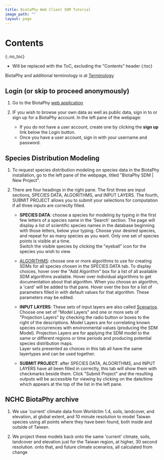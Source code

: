```yaml
---
title: BiotaPhy Web Client SDM Tutorial
image_path: ""
layout: page
---
```


# Contents
{:.no_toc}

* Will be replaced with the ToC, excluding the "Contents" header
{:toc}

BiotaPhy and additional terminology is at [Terminology](/terms)

## Login (or skip to proceed anonymously)

1. Go to the BiotaPhy [web application](http://client.lifemapper.org/biotaphy)
   
1. IF you wish to browse your own data as well as public data, sign in to 
   or sign up for a BiotaPhy account.  In the left pane of the webpage:
    
      * If you do not have a user account, create one by clicking the **sign up** 
        link below the Login button.
      * Once you have a user account, sign in with your username and password.
            
## Species Distribution Modeling

1. To request species distribution modeling on species data in the
   BiotaPhy installation, go to the left pane of the webpage, titled 
   "BiotaPhy SDM | New Project". 
   
1. There are four headings in the right pane.  The first three are input sections, 
   SPECIES DATA, ALGORITHMS, and INPUT LAYERS.  The fourth, SUBMIT PROJECT allows you to submit
   your selections for computation if all three inputs are correctly filled.  

   * **SPECIES DATA**: choose a species for modeling by typing in the first few
     letters of a species name in the 'Search' section.  The page will display 
     a list of scientific species names in the database beginning with those letters, 
     below your typing. Choose your desired species, and repeat for as many 
     species as you want.  Only one set of species points is visible at a time.  
     Switch the visible species by clicking the "eyeball" icon for the species 
     you wish to view. 
   * [ALGORITHMS](/terms.html): choose one or more algorithms to use for creating SDMs for all
     species chosen in the SPECIES DATA tab.  To display choices, hover over 
     the "Add Algorithm" box for a list of all available SDM algorithms 
     available. Hover over individual algorithms to get documentation about
     that algorithm.  When you choose an algorithm, a 'card' will be added to that
     pane.  Hover over the box for a list of parameters filled in with default values 
     for that algorithm. These parameters may be edited. 
   * **INPUT LAYERS**: These sets of input layers are also called 
     [Scenarios](/terms.html).  Choose one set of "Model Layers" and one or more
     sets of "Projection Layers" by checking the radio button or boxes to the 
     right of the descriptions.  Model Layers are for 
     correlating known species occurrences with environmental values 
     (producing the SDM Model).  Projection Layers are
     for applying the SDM model to the same or different regions or time 
     periods and producing potential species distribution maps.  
     Layer sets presented as choices in this tab all have the same layertypes 
     and can be used together.
 
   * **SUBMIT PROJECT**: after SPECIES DATA, ALGORITHMS, and INPUT LAYERS have all
     been filled in correctly, this tab will show them with checkmarks beside 
     them.  Click "Submit Project" and the resulting outputs will be accessible
     for viewing by clicking on the date/time which appears at the top of the 
     list in the left pane.  
       
## NCHC BiotaPhy archive
1. We use 'current' climate data 
   from Worldclim 1.4, soils, landcover, and elevation, at global extent, 
   and 10 minute resolution to model Taiwan species using all points where 
   they have been found, both inside and outside of Taiwan.  

1. We project these models back onto the same 'current' climate, soils, landcover and elevation
   just for the Taiwan region, at higher, 30 second resolution. 
   onto that, and future climate scenarios, all calculated from change 

